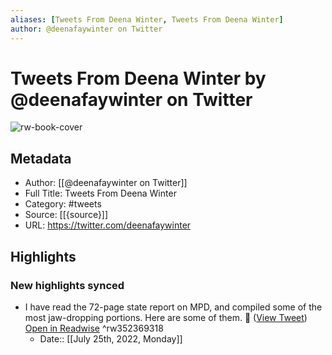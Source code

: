 ```yaml
---
aliases: [Tweets From Deena Winter, Tweets From Deena Winter]
author: @deenafaywinter on Twitter
---
```

# Tweets From Deena Winter by @deenafaywinter on Twitter

![rw-book-cover](https://pbs.twimg.com/profile_images/447388412178219009/C_lsSveR.jpeg)

## Metadata
- Author: [[@deenafaywinter on Twitter]]
- Full Title: Tweets From Deena Winter
- Category: #tweets
- Source: [[{source}]]
- URL: https://twitter.com/deenafaywinter

## Highlights
### New highlights synced
- I have read the 72-page state report on MPD, and compiled some of the most jaw-dropping portions. Here are some of them. 🧵 ([View Tweet](https://twitter.com/deenafaywinter/status/1519434462773362697)) [Open in Readwise](https://readwise.io/open/352369318) ^rw352369318
    - Date:: [[July 25th, 2022, Monday]]
